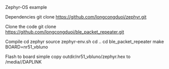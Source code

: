Zephyr-OS example

Dependencies
	git clone https://github.com/longcongduoi/zephyr.git

Clone the code
	git clone https://github.com/longcongduoi/ble_packet_repeater.git
	
Compile
	cd zephyr
	source zephyr-env.sh
	cd ..
	cd ble_packet_repeater
	make BOARD=nr51_vbluno
	
Flash to board
	simple copy outdir/nr51_vbluno/zephyr.hex to /media/<username>/DAPLINK
	 
	

